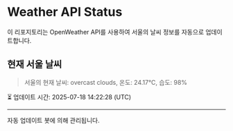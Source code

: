 
# Weather API Status

이 리포지토리는 OpenWeather API를 사용하여 서울의 날씨 정보를 자동으로 업데이트합니다.

## 현재 서울 날씨
> 서울의 현재 날씨: overcast clouds, 온도: 24.17°C, 습도: 98%

⏳ 업데이트 시간: 2025-07-18 14:22:28 (UTC)

---
자동 업데이트 봇에 의해 관리됩니다.
